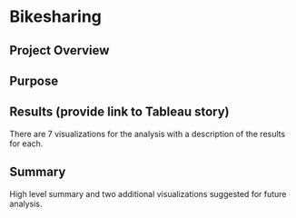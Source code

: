 # Bikesharing

## Project Overview

## Purpose

## Results (provide link to Tableau story)
There are 7 visualizations for the analysis with a description of the results for each.

## Summary
High level summary and two additional visualizations suggested for future analysis.
